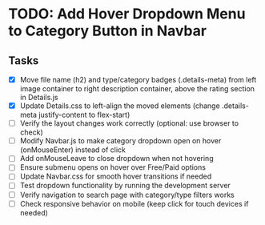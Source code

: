 # TODO: Add Hover Dropdown Menu to Category Button in Navbar

## Tasks
- [x] Move file name (h2) and type/category badges (.details-meta) from left image container to right description container, above the rating section in Details.js
- [x] Update Details.css to left-align the moved elements (change .details-meta justify-content to flex-start)
- [ ] Verify the layout changes work correctly (optional: use browser to check)
- [ ] Modify Navbar.js to make category dropdown open on hover (onMouseEnter) instead of click
- [ ] Add onMouseLeave to close dropdown when not hovering
- [ ] Ensure submenu opens on hover over Free/Paid options
- [ ] Update Navbar.css for smooth hover transitions if needed
- [ ] Test dropdown functionality by running the development server
- [ ] Verify navigation to search page with category/type filters works
- [ ] Check responsive behavior on mobile (keep click for touch devices if needed)
